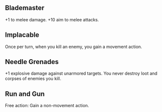 ## Blademaster
+1 to melee damage. +10 aim to melee attacks.

## Implacable
Once per turn, when you kill an enemy, you gain a movement action.

## Needle Grenades
+1 explosive damage against unarmored targets. You never destroy loot and corpses of enemies you kill.

## Run and Gun
Free action: Gain a non-movement action.

